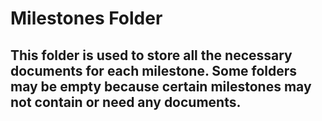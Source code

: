 # Milestones Folder

## This folder is used to store all the necessary documents for each milestone. Some folders may be empty because certain milestones may not contain or need any documents. 
